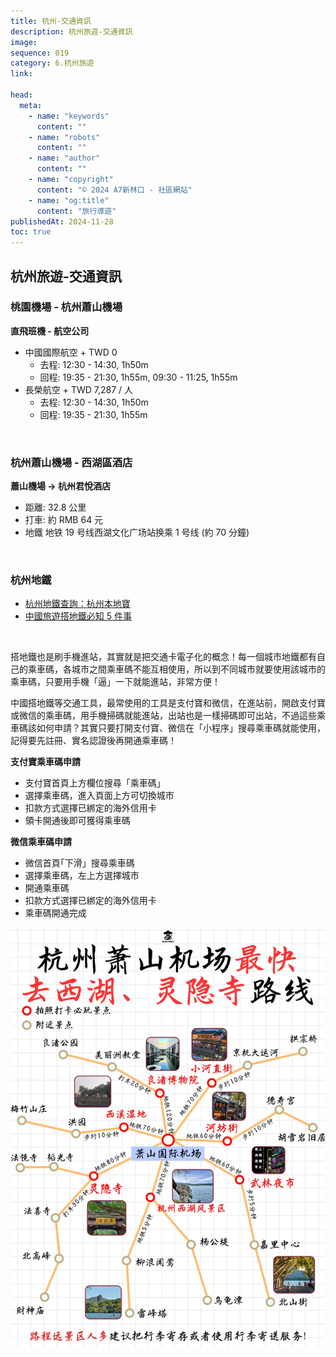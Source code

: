 ```yaml
---
title: 杭州-交通資訊
description: 杭州旅遊-交通資訊
image:
sequence: 019
category: 6.杭州旅遊
link:

head:
  meta:
    - name: "keywords"
      content: ""
    - name: "robots"
      content: ""
    - name: "author"
      content: ""
    - name: "copyright"
      content: "© 2024 A7新林口 - 社區網站"
    - name: "og:title"
      content: "旅行導遊"
publishedAt: 2024-11-28
toc: true
---
```


## 杭州旅遊-交通資訊

### 桃園機場 - 杭州蕭山機場

**直飛班機 - 航空公司**

- 中國國際航空 + TWD 0
  - 去程: 12:30 - 14:30, 1h50m
  - 回程: 19:35 - 21:30, 1h55m, 09:30 - 11:25, 1h55m
- 長榮航空 + TWD 7,287 / 人
  - 去程: 12:30 - 14:30, 1h50m
  - 回程: 19:35 - 21:30, 1h55m

<br>

### 杭州蕭山機場 - 西湖區酒店

**蕭山機場 -> 杭州君悅酒店**

- 距離: 32.8 公里
- 打車: 約 RMB 64 元
- 地鐵 地铁 19 号线西湖文化广场站换乘 1 号线 (約 70 分鐘)

<br>

### 杭州地鐵

- <a href="https://m.hz.bendibao.com/ditie/linemap.shtml">杭州地鐵查詢：杭州本地寶</a>
- <a href="https://www.xinmedia.com/article/301276">中國旅遊搭地鐵必知 5 件事</a>

<br>

搭地鐵也是刷手機進站，其實就是把交通卡電子化的概念！每一個城市地鐵都有自己的乘車碼，各城市之間乘車碼不能互相使用，所以到不同城市就要使用該城市的乘車碼，只要用手機「逼」一下就能進站，非常方便！

中國搭地鐵等交通工具，最常使用的工具是支付寶和微信，在進站前，開啟支付寶或微信的乘車碼，用手機掃碼就能進站，出站也是一樣掃碼即可出站，不過這些乘車碼該如何申請？其實只要打開支付寶、微信在「小程序」搜尋乘車碼就能使用，記得要先註冊、實名認證後再開通乘車碼！

**支付寶乘車碼申請**

- 支付寶首頁上方欄位搜尋「乘車碼」
- 選擇乘車碼，進入頁面上方可切換城市
- 扣款方式選擇已綁定的海外信用卡
- 領卡開通後即可獲得乘車碼

**微信乘車碼申請**

- 微信首頁｢下滑」搜尋乘車碼
- 選擇乘車碼，左上方選擇城市
- 開通乘車碼
- 扣款方式選擇已綁定的海外信用卡
- 乘車碼開通完成

![v019-01.png](/images/travel/v019-01.png)
